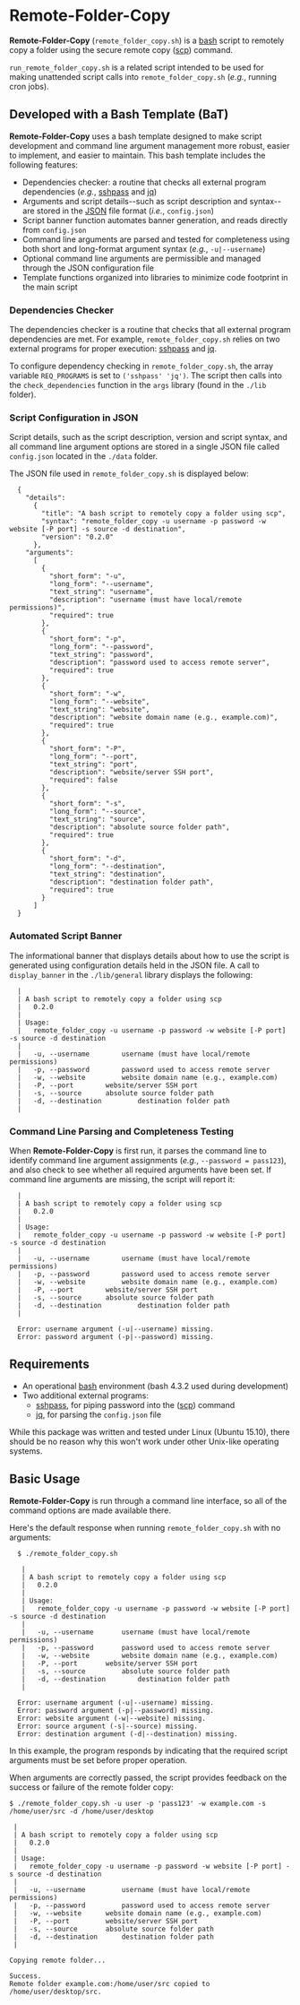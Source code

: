 # Remote-Folder-Copy
**Remote-Folder-Copy** (`remote_folder_copy.sh`) is a [bash](https://en.wikipedia.org/wiki/Bash_%28Unix_shell%29) script to remotely copy a folder using the secure remote copy ([scp](http://man7.org/linux/man-pages/man1/scp.1.html)) command.

`run_remote_folder_copy.sh` is a related script intended to be used for making unattended script calls into `remote_folder_copy.sh` (*e.g.*, running cron jobs).

## Developed with a Bash Template (BaT)

**Remote-Folder-Copy** uses a bash template designed to make script development and command line argument management more robust, easier to implement, and easier to maintain. This bash template includes the following features:

- Dependencies checker: a routine that checks all external program dependencies (*e.g.*, [sshpass](http://linux.die.net/man/1/sshpass) and [jq](https://stedolan.github.io/jq/))
- Arguments and script details--such as script description and syntax--are stored in the [JSON](http://www.json.org/) file format (*i.e.*, `config.json`)
- Script banner function automates banner generation, and reads directly from `config.json`
- Command line arguments are parsed and tested for completeness using both short and long-format argument syntax (*e.g.*, `-u|--username`)
- Optional command line arguments are permissible and managed through the JSON configuration file
- Template functions organized into libraries to minimize code footprint in the main script

### Dependencies Checker
The dependencies checker is a routine that checks that all external program dependencies are met. For example, `remote_folder_copy.sh` relies on two external programs for proper execution: [sshpass](http://linux.die.net/man/1/sshpass) and [jq](https://stedolan.github.io/jq/).

To configure dependency checking in `remote_folder_copy.sh`, the array variable `REQ_PROGRAMS` is set to `('sshpass' 'jq')`. The script then calls into the `check_dependencies` function in the `args` library (found in the `./lib` folder).

### Script Configuration in JSON
Script details, such as the script description, version and script syntax, and all command line argument options are stored in a single JSON file called `config.json` located in the `./data` folder.

The JSON file used in `remote_folder_copy.sh` is displayed below:

      {
        "details":
          {
            "title": "A bash script to remotely copy a folder using scp",
            "syntax": "remote_folder_copy -u username -p password -w website [-P port] -s source -d destination",
            "version": "0.2.0"
          },
        "arguments":
          [
            {
              "short_form": "-u",
              "long_form": "--username",
              "text_string": "username",
              "description": "username (must have local/remote permissions)",
              "required": true
            },
            {
              "short_form": "-p",
              "long_form": "--password",
              "text_string": "password",
              "description": "password used to access remote server",
              "required": true
            },
            {
              "short_form": "-w",
              "long_form": "--website",
              "text_string": "website",
              "description": "website domain name (e.g., example.com)",
              "required": true
            },
            {
              "short_form": "-P",
              "long_form": "--port",
              "text_string": "port",
              "description": "website/server SSH port",
              "required": false
            },
            {
              "short_form": "-s",
              "long_form": "--source",
              "text_string": "source",
              "description": "absolute source folder path",
              "required": true
            },
            {
              "short_form": "-d",
              "long_form": "--destination",
              "text_string": "destination",
              "description": "destination folder path",
              "required": true
            }
          ]
      }


### Automated Script Banner
The informational banner that displays details about how to use the script is generated using configuration details held in the JSON file. A call to `display_banner` in the `./lib/general` library displays the following:

      |
      | A bash script to remotely copy a folder using scp
      |   0.2.0
      |
      | Usage:
      |   remote_folder_copy -u username -p password -w website [-P port] -s source -d destination
      |
      |   -u, --username 		username (must have local/remote permissions)
      |   -p, --password 		password used to access remote server
      |   -w, --website 		website domain name (e.g., example.com)
      |   -P, --port 		website/server SSH port
      |   -s, --source 		absolute source folder path
      |   -d, --destination 		destination folder path
      |

### Command Line Parsing and Completeness Testing
When **Remote-Folder-Copy** is first run, it parses the command line to identify command line argument assignments (*e.g.*, `--password = pass123`), and also check to see whether all required arguments have been set. If command line arguments are missing, the script will report it:

      |
      | A bash script to remotely copy a folder using scp
      |   0.2.0
      |
      | Usage:
      |   remote_folder_copy -u username -p password -w website [-P port] -s source -d destination
      |
      |   -u, --username 		username (must have local/remote permissions)
      |   -p, --password 		password used to access remote server
      |   -w, --website 		website domain name (e.g., example.com)
      |   -P, --port 		website/server SSH port
      |   -s, --source 		absolute source folder path
      |   -d, --destination 		destination folder path
      |

      Error: username argument (-u|--username) missing.
      Error: password argument (-p|--password) missing.



## Requirements

 - An operational [bash](https://en.wikipedia.org/wiki/Bash_%28Unix_shell%29) environment (bash 4.3.2 used during development)
 -  Two additional external programs:
    + [sshpass](http://linux.die.net/man/1/sshpass), for piping password into the ([scp](http://man7.org/linux/man-pages/man1/scp.1.html)) command
    + [jq](https://stedolan.github.io/jq/), for parsing the `config.json` file

While this package was written and tested under Linux (Ubuntu 15.10), there should be no reason why this won't work under other Unix-like operating systems.


## Basic Usage
**Remote-Folder-Copy** is run through a command line interface, so all of the command options are made available there.

Here's the default response when running `remote_folder_copy.sh` with no arguments:

      $ ./remote_folder_copy.sh

       |
       | A bash script to remotely copy a folder using scp
       |   0.2.0
       |
       | Usage:
       |   remote_folder_copy -u username -p password -w website [-P port] -s source -d destination
       |
       |   -u, --username 		username (must have local/remote permissions)
       |   -p, --password 		password used to access remote server
       |   -w, --website 		website domain name (e.g., example.com)
       |   -P, --port 		website/server SSH port
       |   -s, --source 		absolute source folder path
       |   -d, --destination 		destination folder path
       |

      Error: username argument (-u|--username) missing.
      Error: password argument (-p|--password) missing.
      Error: website argument (-w|--website) missing.
      Error: source argument (-s|--source) missing.
      Error: destination argument (-d|--destination) missing.



In this example, the program responds by indicating that the required script arguments must be set before proper operation.

When arguments are correctly passed, the script provides feedback on the success or failure of the remote folder copy:

    $ ./remote_folder_copy.sh -u user -p 'pass123' -w example.com -s /home/user/src -d /home/user/desktop

     |
     | A bash script to remotely copy a folder using scp
     |   0.2.0
     |
     | Usage:
     |   remote_folder_copy -u username -p password -w website [-P port] -s source -d destination
     |
     |   -u, --username 		username (must have local/remote permissions)
     |   -p, --password 		password used to access remote server
     |   -w, --website 		website domain name (e.g., example.com)
     |   -P, --port 		website/server SSH port
     |   -s, --source 		absolute source folder path
     |   -d, --destination 		destination folder path
     |

    Copying remote folder...

    Success.
    Remote folder example.com:/home/user/src copied to /home/user/desktop/src.
